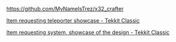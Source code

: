 https://github.com/MyNameIsTrez/x32_crafter

[Item requesting teleporter showcase - Tekkit Classic](https://youtu.be/CuPrPe6SQ3A)

[Item requesting system, showcase of the design - Tekkit Classic](https://youtu.be/8rlSBzQk5rY)

